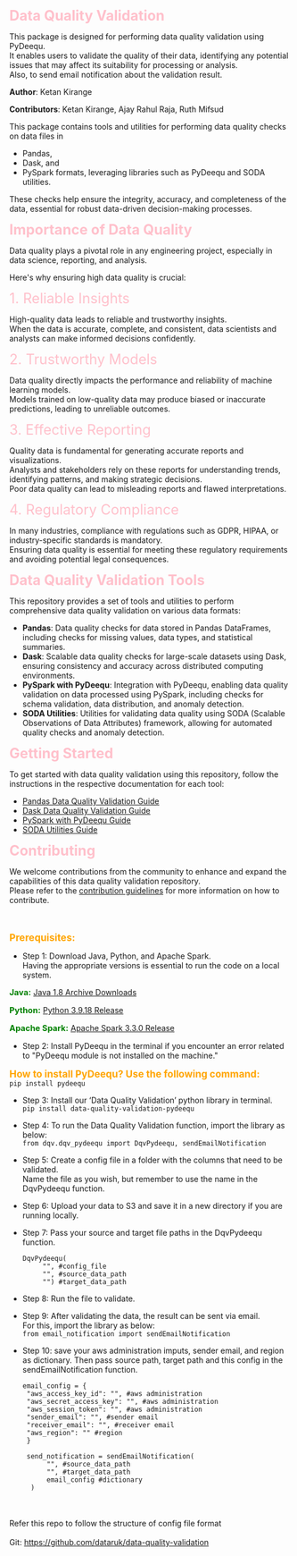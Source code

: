 <span style='color: Pink; font-size:25px'>  **Data Quality Validation** </span>

This package is designed for performing data quality validation using PyDeequ.  
It enables users to validate the quality of their data, identifying any potential issues that may affect its suitability for processing or analysis.  
Also, to send email notification about the validation result.

**Author**: Ketan Kirange

**Contributors**: Ketan Kirange, Ajay Rahul Raja, Ruth Mifsud

This package contains tools and utilities for performing data quality checks on data files in 
 - Pandas, 
 - Dask, and 
 - PySpark formats, leveraging libraries such as PyDeequ and SODA utilities.

These checks help ensure the integrity, accuracy, and completeness of the data, essential for robust data-driven decision-making processes.

<span style='color: Pink; font-size:25px'> **Importance of Data Quality** </span>

Data quality plays a pivotal role in any engineering project, especially in data science, reporting, and analysis.  

Here's why ensuring high data quality is crucial:

<span style='color: Pink; font-size:25px'> 1. Reliable Insights </span>

High-quality data leads to reliable and trustworthy insights.  
When the data is accurate, complete, and consistent, data scientists and analysts can make informed decisions confidently.

<span style='color: Pink; font-size:25px'> 2. Trustworthy Models </span>

Data quality directly impacts the performance and reliability of machine learning models.  
Models trained on low-quality data may produce biased or inaccurate predictions, leading to unreliable outcomes.

<span style='color: Pink; font-size:25px'> 3. Effective Reporting </span>

Quality data is fundamental for generating accurate reports and visualizations.  
Analysts and stakeholders rely on these reports for understanding trends, identifying patterns, and making strategic decisions.  
Poor data quality can lead to misleading reports and flawed interpretations.

<span style='color: Pink; font-size:25px'> 4. Regulatory Compliance </span>

In many industries, compliance with regulations such as GDPR, HIPAA, or industry-specific standards is mandatory.  
Ensuring data quality is essential for meeting these regulatory requirements and avoiding potential legal consequences.

<span style='color: Pink; font-size:25px'> **Data Quality Validation Tools** </span>

This repository provides a set of tools and utilities to perform comprehensive data quality validation on various data formats:

- **Pandas**: Data quality checks for data stored in Pandas DataFrames, including checks for missing values, data types, and statistical summaries.
- **Dask**: Scalable data quality checks for large-scale datasets using Dask, ensuring consistency and accuracy across distributed computing environments.
- **PySpark with PyDeequ**: Integration with PyDeequ, enabling data quality validation on data processed using PySpark, including checks for schema validation, data distribution, and anomaly detection.
- **SODA Utilities**: Utilities for validating data quality using SODA (Scalable Observations of Data Attributes) framework, allowing for automated quality checks and anomaly detection.

<span style='color: Pink; font-size:25px'> **Getting Started** </span>

To get started with data quality validation using this repository, follow the instructions in the respective documentation for each tool:

- [Pandas Data Quality Validation Guide](link-to-pandas-guide)
- [Dask Data Quality Validation Guide](link-to-dask-guide)
- [PySpark with PyDeequ Guide](link-to-pyspark-guide)
- [SODA Utilities Guide](link-to-soda-guide)

<span style='color: Pink; font-size:25px'> **Contributing** </span>

We welcome contributions from the community to enhance and expand the capabilities of this data quality validation repository.  
Please refer to the [contribution guidelines](link-to-contribution-guidelines) for more information on how to contribute.




<br></br>
<span style="font-size:13pt; color:orange">**Prerequisites:**</span>

- Step 1: Download Java, Python, and Apache Spark.    
Having the appropriate versions is essential to run the code on a local system.  

<span style="font-size:11pt; color:green"> **Java:** </span>     [Java 1.8 Archive Downloads](https://www.oracle.com/uk/java/technologies/javase/javase8-archive-downloads.html)

<span style="font-size:11pt; color:green"> **Python:** </span> [Python 3.9.18 Release](https://www.python.org/downloads/release/python-390/)

<span style="font-size:11pt; color:green"> **Apache Spark:** </span> [Apache Spark 3.3.0 Release](https://spark.apache.org/releases/spark-release-3-3-0.html)

- Step 2: Install PyDeequ in the terminal if you encounter an error related to "PyDeequ module is not installed on the machine."

<span style="font-size:13pt; color:orange"> **How to install PyDeequ? Use the following command:** </span>  
  `pip install pydeequ`

- Step 3: Install our ‘Data Quality Validation’ python library in terminal.  
  `pip install data-quality-validation-pydeequ`

- Step 4: To run the Data Quality Validation function, import the library as below:  
  `from dqv.dqv_pydeequ import DqvPydeequ, sendEmailNotification`  

- Step 5: Create a config file in a folder with the columns that need to be validated.  
  Name the file as you wish, but remember to use the name in the DqvPydeequ function.

- Step 6: Upload your data to S3 and save it in a new directory if you are running locally.

- Step 7: Pass your source and target file paths in the DqvPydeequ function.

   ```
   DqvPydeequ(
        "", #config_file
        "", #source_data_path
        "") #target_data_path
   ```

- Step 8: Run the file to validate.

- Step 9: After validating the data, the result can be sent via email.  
  For this, import the library as below:  
  `from email_notification import sendEmailNotification`

- Step 10: save your aws administration imputs, sender email, and region as dictionary.
  Then pass source path, target path and this config in the sendEmailNotification function.

   ```
   email_config = {
    "aws_access_key_id": "", #aws administration
    "aws_secret_access_key": "", #aws administration
    "aws_session_token": "", #aws administration
    "sender_email": "", #sender email
    "receiver_email": "", #receiver email 
    "aws_region": "" #region
    }
   ```

  ``` 
   send_notification = sendEmailNotification(
        "", #source_data_path
        "", #target_data_path
        email_config #dictionary
    )
   ```  


<br></br>
Refer this repo to follow the structure of config file format  <br></br>
Git: <a href="https://github.com/dataruk/data-quality-validation">https://github.com/dataruk/data-quality-validation</a>